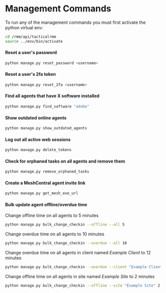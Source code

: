 # Management Commands

To run any of the management commands you must first activate the python virtual env:
```bash
cd /rmm/api/tacticalrmm
source ../env/bin/activate
```

#### Reset a user's password
```bash
python manage.py reset_password <username>
```

#### Reset a user's 2fa token
```bash
python manage.py reset_2fa <username>
```

#### Find all agents that have X software installed
```bash
python manage.py find_software "adobe"
```

#### Show outdated online agents
```bash
python manage.py show_outdated_agents
```

#### Log out all active web sessions
```bash
python manage.py delete_tokens
```

#### Check for orphaned tasks on all agents and remove them
```bash
python manage.py remove_orphaned_tasks
```

#### Create a MeshCentral agent invite link
```bash
python manage.py get_mesh_exe_url
```

#### Bulk update agent offline/overdue time

Change offline time on all agents to 5 minutes
```bash
python manage.py bulk_change_checkin --offline --all 5
```

Change overdue time on all agents to 10 minutes
```bash
python manage.py bulk_change_checkin --overdue --all 10
```

Change overdue time on all agents in client named *Example Client* to 12 minutes
```bash
python manage.py bulk_change_checkin --overdue --client "Example Client" 12
```

Change offline time on all agents in site named *Example Site* to 2 minutes
```bash
python manage.py bulk_change_checkin --offline --site "Example Site" 2
```

